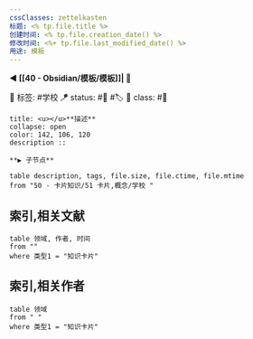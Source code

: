 ```yaml
---
cssClasses: zettelkasten
标题: <% tp.file.title %>
创建时间: <% tp.file.creation_date() %>
修改时间: <%+ tp.file.last_modified_date() %>
用途: 模板
---
```


**◀️ [[40 - Obsidian/模板/模板]]| 📎**  

🧩 标签: #学校
🪁 status: #🌸 #🏷️ 
🎏 class: #📇

```ad-info
title: <u></u>**描述**
collapse: open
color: 142, 106, 120
description :: 

**▶️ 子节点**
```

```dataview
table description, tags, file.size, file.ctime, file.mtime
from "50 - 卡片知识/51 卡片,概念/学校 "
```

## 索引,相关文献
```dataview
table 领域, 作者, 时间
from ""
where 类型1 = "知识卡片"
```

## 索引,相关作者
```dataview
table 领域
from " " 
where 类型1 = "知识卡片"
```